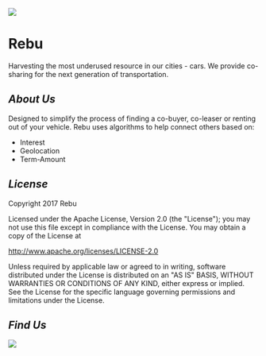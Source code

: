 ![](https://github.com/Vanessalb/Rebu/blob/master/Rebu%20Logo.png)

# Rebu 
Harvesting the most underused resource in our cities - cars. We provide co-sharing for the next generation of transportation. 
## _About Us_ 
Designed to simplify the process of finding a co-buyer, co-leaser or renting out of your vehicle. Rebu uses algorithms to help connect others based on:
* Interest
* Geolocation
* Term-Amount


## _License_
Copyright 2017 Rebu

Licensed under the Apache License, Version 2.0 (the "License");
you may not use this file except in compliance with the License.
You may obtain a copy of the License at

 http://www.apache.org/licenses/LICENSE-2.0

Unless required by applicable law or agreed to in writing, software
distributed under the License is distributed on an "AS IS" BASIS,
WITHOUT WARRANTIES OR CONDITIONS OF ANY KIND, either express or implied.
See the License for the specific language governing permissions and
limitations under the License.

## _Find Us_ 
<a href="http://www.twitter.com/RebU_CoSharing"><img src="https://abs.twimg.com/icons/apple-touch-icon-192x192.png"></a>
